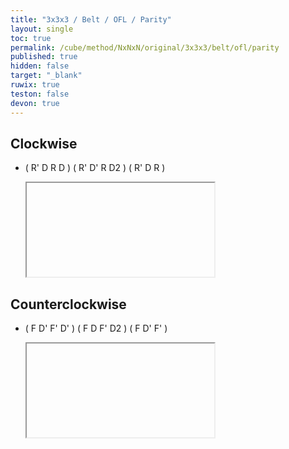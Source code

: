 ```yaml
---
title: "3x3x3 / Belt / OFL / Parity"
layout: single
toc: true
permalink: /cube/method/NxNxN/original/3x3x3/belt/ofl/parity
published: true
hidden: false
target: "_blank"
ruwix: true
teston: false
devon: true
---
```

<span
  id     = "cube"
  teston = "{{page.teston}}"
  devon  = "{{page.devon}}"
  colored    = "d F FL FR B BL BR L R"
  setupmoves = "x2" >
</span>

<head>
  <base target = "{{page.target}}">
</head>



## Clockwise

- ( R' D R D ) ( R' D' R D2 ) ( R' D R )

  <iframe
    alg = "R' D R D R' D' R D2' R' D R"
  ></iframe>



## Counterclockwise

- ( F D' F' D' ) ( F D F' D2 ) ( F D' F' )

  <iframe
    alg = "F D' F' D' F D F' D2 F D' F'"
  ></iframe>
